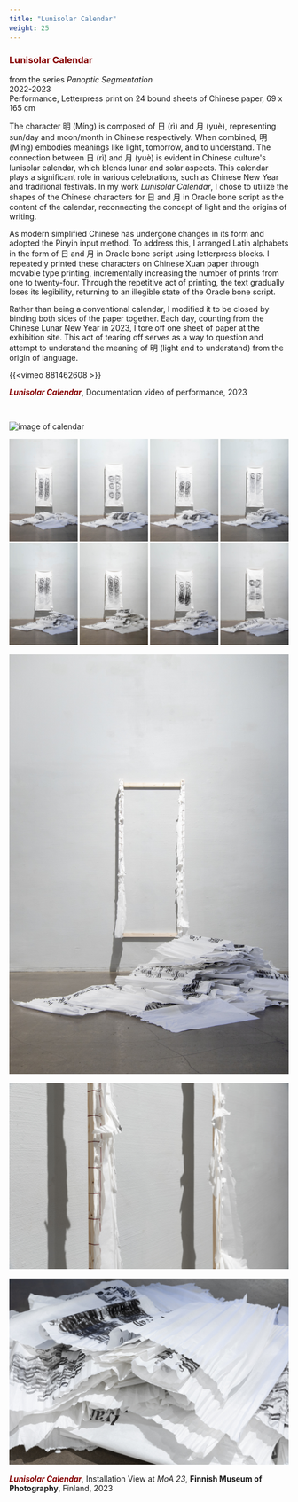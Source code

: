 ```yaml
---
title: "Lunisolar Calendar"
weight: 25
---
```


### **<span style="color: #850000;">Lunisolar Calendar</span>**
from the series *Panoptic Segmentation*  
2022-2023  
Performance, Letterpress print on 24 bound sheets of Chinese paper, 69 x 165 cm
 
The character 明 (Míng) is composed of 日 (rì) and 月 (yuè), representing sun/day and moon/month in Chinese respectively. When combined, 明 (Míng) embodies meanings like light, tomorrow, and to understand. The connection between 日 (rì) and 月 (yuè) is evident in Chinese culture's lunisolar calendar, which blends lunar and solar aspects. This calendar plays a significant role in various celebrations, such as Chinese New Year and traditional festivals. In my work *Lunisolar Calendar*, I chose to utilize the shapes of the Chinese characters for 日 and 月 in Oracle bone script as the content of the calendar, reconnecting the concept of light and the origins of writing.

As modern simplified Chinese has undergone changes in its form and adopted the Pinyin input method. To address this, I arranged Latin alphabets in the form of 日 and 月 in Oracle bone script using letterpress blocks. I repeatedly printed these characters on Chinese Xuan paper through movable type printing, incrementally increasing the number of prints from one to twenty-four. Through the repetitive act of printing, the text gradually loses its legibility, returning to an illegible state of the Oracle bone script.

Rather than being a conventional calendar, I modified it to be closed by binding both sides of the paper together. Each day, counting from the Chinese Lunar New Year in 2023, I tore off one sheet of paper at the exhibition site. This act of tearing off serves as a way to question and attempt to understand the meaning of 明 (light and to understand) from the origin of language.


{{<vimeo 881462608 >}}

***<span style="color: #850000;">Lunisolar Calendar</span>***, Documentation video of performance, 2023

<p>&nbsp;</p>

![image of calendar](/images/frontpage/calendar-install.JPG)  

![image](calendar.jpg)    


![image](calendar-1.jpg)    

![image](calendar-2.jpg)   

![image](calendar-2-2.jpg)   


***<span style="color: #850000;">Lunisolar Calendar</span>***, Installation View at *MoA 23*, **Finnish Museum of Photography**, Finland, 2023

